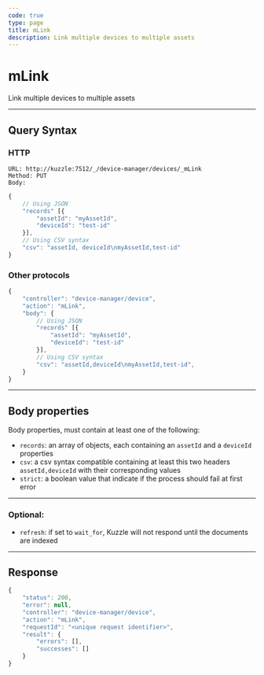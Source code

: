 ```yaml
---
code: true
type: page
title: mLink
description: Link multiple devices to multiple assets
---
```


# mLink

Link multiple devices to multiple assets

---

## Query Syntax

### HTTP

``` http
URL: http://kuzzle:7512/_/device-manager/devices/_mLink
Method: PUT
Body:
```

``` js
{
    // Using JSON
    "records" [{
        "assetId": "myAssetId",
        "deviceId": "test-id"
    }],
    // Using CSV syntax
    "csv": "assetId, deviceId\nmyAssetId,test-id"
}
```

### Other protocols

``` js
{
    "controller": "device-manager/device",
    "action": "mLink",
    "body": {
        // Using JSON
        "records" [{
            "assetId": "myAssetId",
            "deviceId": "test-id"
        }],
        // Using CSV syntax
        "csv": "assetId,deviceId\nmyAssetId,test-id",
    }
}
```

---

## Body properties

Body properties, must contain at least one of the following:

- `records`: an array of objects, each containing an `assetId` and a `deviceId` properties
- `csv`: a csv syntax compatible containing at least this two headers `assetId,deviceId` with their corresponding values
- `strict`: a boolean value that indicate if the process should fail at first error

---

### Optional:

* `refresh`: if set to `wait_for`, Kuzzle will not respond until the documents are indexed

---

## Response

``` js
{
    "status": 200,
    "error": null,
    "controller": "device-manager/device",
    "action": "mLink",
    "requestId": "<unique request identifier>",
    "result": {
        "errors": [],
        "successes": []
    }
}
```
